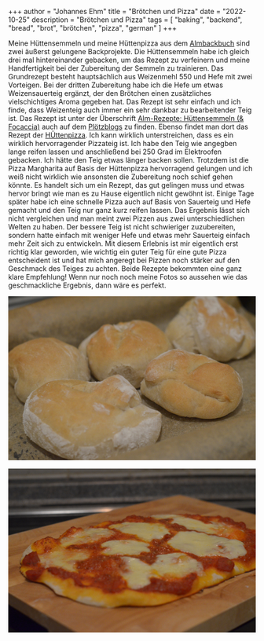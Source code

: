 +++
author = "Johannes Ehm"
title = "Brötchen und Pizza"
date = "2022-10-25"
description = "Brötchen und Pizza"
tags = [
	"baking",
	"backend",
	"bread",
	"brot",
	"brötchen",
	"pizza",
	"german"
]
+++

Meine Hüttensemmeln und meine Hüttenpizza aus dem [Almbackbuch](https://www.brotbackbuch.de/almbackbuch/buch/) sind zwei äußerst gelungene Backprojekte. Die Hüttensemmeln habe ich gleich drei mal hintereinander gebacken, um das Rezept zu verfeinern und meine Handfertigkeit bei der Zubereitung der Semmeln zu trainieren. Das Grundrezept besteht hauptsächlich aus Weizenmehl 550 und Hefe mit zwei Vorteigen. Bei der dritten Zubereitung habe ich die Hefe um etwas Weizensauerteig ergänzt, der den Brötchen einen zusätzliches vielschichtiges Aroma gegeben hat. Das Rezept ist sehr einfach und ich finde, dass Weizenteig auch immer ein sehr dankbar zu bearbeitender Teig ist. Das Rezept ist unter der Überschrift [Alm-Rezepte: Hüttensemmeln (& Focaccia)](https://www.ploetzblog.de/2016/09/10/alm-rezepte-huettensemmeln-focaccia/) auch auf dem [Plötzblogs](https://www.ploetzblog.de/) zu finden. Ebenso findet man dort das Rezept der [HÜttenpizza](https://www.ploetzblog.de/2018/08/18/huettenpizza/). Ich kann wirklich unterstreichen, dass es ein wirklich hervorragender Pizzateig ist. Ich habe den Teig wie angegben lange reifen lassen und anschließend bei 250 Grad im Elektroofen gebacken. Ich hätte den Teig etwas länger backen sollen. Trotzdem ist die Pizza Margharita auf Basis der Hüttenpizza hervorragend gelungen und ich weiß nicht wirklich wie ansonsten die Zubereitung noch schief gehen könnte. Es handelt sich um ein Rezept, das gut gelingen muss und etwas hervor bringt wie man es zu Hause eigentlich nicht gewöhnt ist. Einige Tage später habe ich eine schnelle Pizza auch auf Basis von Sauerteig und Hefe gemacht und den Teig nur ganz kurz reifen lassen. Das Ergebnis lässt sich nicht vergleichen und man meint zwei Pizzen aus zwei unterschiedlichen Welten zu haben. Der bessere Teig ist nicht schwieriger zuzubereiten, sondern hatte einfach mit weniger Hefe und etwas mehr Sauerteig einfach mehr Zeit sich zu entwickeln. Mit diesem Erlebnis ist mir eigentlich erst richtig klar geworden, wie wichtig ein guter Teig für eine gute Pizza entscheident ist und hat mich angeregt bei Pizzen noch stärker auf den Geschmack des Teiges zu achten. Beide Rezepte bekommten eine ganz klare Empfehlung! Wenn nur noch noch meine Fotos so aussehen wie das geschmackliche Ergebnis, dann wäre es perfekt.

![Hüttenbrötchen](huettenbroetchen.jpg)

![Hüttenpizza](huettenpizza.jpg)
